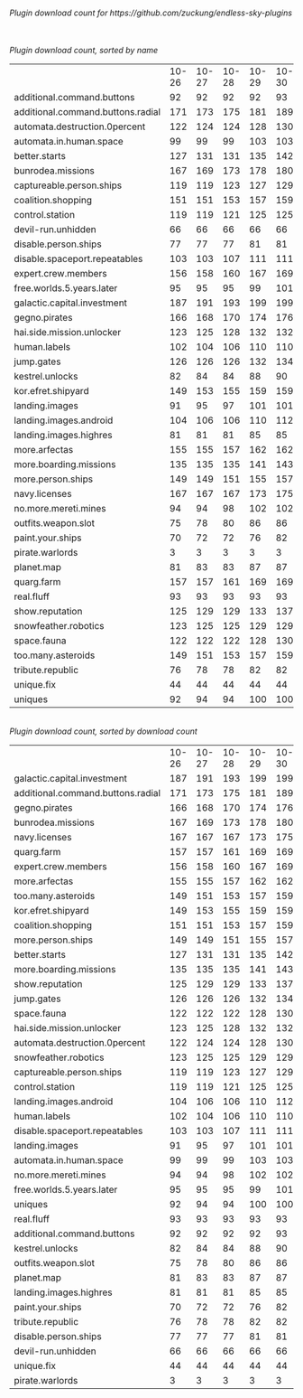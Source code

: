<h6>Plugin download count for https://github.com/zuckung/endless-sky-plugins<br>
<br>
<h6>Plugin download count, sorted by name<br>
<table>
	<tr>
		<td></td>
		<td>10-26</td>
		<td>10-27</td>
		<td>10-28</td>
		<td>10-29</td>
		<td>10-30</td>
		<td>10-31</td>
		<td>11-01</td>
		<td>today +</td>
	</tr>
	<tr>
		<td>additional.command.buttons</td>
		<td>92</td>
		<td>92</td>
		<td>92</td>
		<td>92</td>
		<td>93</td>
		<td>93</td>
		<td>93</td>
		<td></td>
	</tr>
	<tr>
		<td>additional.command.buttons.radial</td>
		<td>171</td>
		<td>173</td>
		<td>175</td>
		<td>181</td>
		<td>189</td>
		<td>197</td>
		<td>199</td>
		<td>+ 2</td>
	</tr>
	<tr>
		<td>automata.destruction.0percent</td>
		<td>122</td>
		<td>124</td>
		<td>124</td>
		<td>128</td>
		<td>130</td>
		<td>130</td>
		<td>132</td>
		<td>+ 2</td>
	</tr>
	<tr>
		<td>automata.in.human.space</td>
		<td>99</td>
		<td>99</td>
		<td>99</td>
		<td>103</td>
		<td>103</td>
		<td>103</td>
		<td>103</td>
		<td></td>
	</tr>
	<tr>
		<td>better.starts</td>
		<td>127</td>
		<td>131</td>
		<td>131</td>
		<td>135</td>
		<td>142</td>
		<td>145</td>
		<td>145</td>
		<td></td>
	</tr>
	<tr>
		<td>bunrodea.missions</td>
		<td>167</td>
		<td>169</td>
		<td>173</td>
		<td>178</td>
		<td>180</td>
		<td>182</td>
		<td>182</td>
		<td></td>
	</tr>
	<tr>
		<td>captureable.person.ships</td>
		<td>119</td>
		<td>119</td>
		<td>123</td>
		<td>127</td>
		<td>129</td>
		<td>129</td>
		<td>129</td>
		<td></td>
	</tr>
	<tr>
		<td>coalition.shopping</td>
		<td>151</td>
		<td>151</td>
		<td>153</td>
		<td>157</td>
		<td>159</td>
		<td>161</td>
		<td>161</td>
		<td></td>
	</tr>
	<tr>
		<td>control.station</td>
		<td>119</td>
		<td>119</td>
		<td>121</td>
		<td>125</td>
		<td>125</td>
		<td>127</td>
		<td>127</td>
		<td></td>
	</tr>
	<tr>
		<td>devil-run.unhidden</td>
		<td>66</td>
		<td>66</td>
		<td>66</td>
		<td>66</td>
		<td>66</td>
		<td>66</td>
		<td>66</td>
		<td></td>
	</tr>
	<tr>
		<td>disable.person.ships</td>
		<td>77</td>
		<td>77</td>
		<td>77</td>
		<td>81</td>
		<td>81</td>
		<td>81</td>
		<td>81</td>
		<td></td>
	</tr>
	<tr>
		<td>disable.spaceport.repeatables</td>
		<td>103</td>
		<td>103</td>
		<td>107</td>
		<td>111</td>
		<td>111</td>
		<td>111</td>
		<td>111</td>
		<td></td>
	</tr>
	<tr>
		<td>expert.crew.members</td>
		<td>156</td>
		<td>158</td>
		<td>160</td>
		<td>167</td>
		<td>169</td>
		<td>169</td>
		<td>171</td>
		<td>+ 2</td>
	</tr>
	<tr>
		<td>free.worlds.5.years.later</td>
		<td>95</td>
		<td>95</td>
		<td>95</td>
		<td>99</td>
		<td>101</td>
		<td>101</td>
		<td>101</td>
		<td></td>
	</tr>
	<tr>
		<td>galactic.capital.investment</td>
		<td>187</td>
		<td>191</td>
		<td>193</td>
		<td>199</td>
		<td>199</td>
		<td>202</td>
		<td>202</td>
		<td></td>
	</tr>
	<tr>
		<td>gegno.pirates</td>
		<td>166</td>
		<td>168</td>
		<td>170</td>
		<td>174</td>
		<td>176</td>
		<td>182</td>
		<td>184</td>
		<td>+ 2</td>
	</tr>
	<tr>
		<td>hai.side.mission.unlocker</td>
		<td>123</td>
		<td>125</td>
		<td>128</td>
		<td>132</td>
		<td>132</td>
		<td>132</td>
		<td>132</td>
		<td></td>
	</tr>
	<tr>
		<td>human.labels</td>
		<td>102</td>
		<td>104</td>
		<td>106</td>
		<td>110</td>
		<td>110</td>
		<td>110</td>
		<td>112</td>
		<td>+ 2</td>
	</tr>
	<tr>
		<td>jump.gates</td>
		<td>126</td>
		<td>126</td>
		<td>126</td>
		<td>132</td>
		<td>134</td>
		<td>136</td>
		<td>136</td>
		<td></td>
	</tr>
	<tr>
		<td>kestrel.unlocks</td>
		<td>82</td>
		<td>84</td>
		<td>84</td>
		<td>88</td>
		<td>90</td>
		<td>90</td>
		<td>90</td>
		<td></td>
	</tr>
	<tr>
		<td>kor.efret.shipyard</td>
		<td>149</td>
		<td>153</td>
		<td>155</td>
		<td>159</td>
		<td>159</td>
		<td>161</td>
		<td>161</td>
		<td></td>
	</tr>
	<tr>
		<td>landing.images</td>
		<td>91</td>
		<td>95</td>
		<td>97</td>
		<td>101</td>
		<td>101</td>
		<td>101</td>
		<td>103</td>
		<td>+ 2</td>
	</tr>
	<tr>
		<td>landing.images.android</td>
		<td>104</td>
		<td>106</td>
		<td>106</td>
		<td>110</td>
		<td>112</td>
		<td>112</td>
		<td>112</td>
		<td></td>
	</tr>
	<tr>
		<td>landing.images.highres</td>
		<td>81</td>
		<td>81</td>
		<td>81</td>
		<td>85</td>
		<td>85</td>
		<td>85</td>
		<td>87</td>
		<td>+ 2</td>
	</tr>
	<tr>
		<td>more.arfectas</td>
		<td>155</td>
		<td>155</td>
		<td>157</td>
		<td>162</td>
		<td>162</td>
		<td>162</td>
		<td>166</td>
		<td>+ 4</td>
	</tr>
	<tr>
		<td>more.boarding.missions</td>
		<td>135</td>
		<td>135</td>
		<td>135</td>
		<td>141</td>
		<td>143</td>
		<td>143</td>
		<td>143</td>
		<td></td>
	</tr>
	<tr>
		<td>more.person.ships</td>
		<td>149</td>
		<td>149</td>
		<td>151</td>
		<td>155</td>
		<td>157</td>
		<td>157</td>
		<td>157</td>
		<td></td>
	</tr>
	<tr>
		<td>navy.licenses</td>
		<td>167</td>
		<td>167</td>
		<td>167</td>
		<td>173</td>
		<td>175</td>
		<td>175</td>
		<td>175</td>
		<td></td>
	</tr>
	<tr>
		<td>no.more.mereti.mines</td>
		<td>94</td>
		<td>94</td>
		<td>98</td>
		<td>102</td>
		<td>102</td>
		<td>102</td>
		<td>102</td>
		<td></td>
	</tr>
	<tr>
		<td>outfits.weapon.slot</td>
		<td>75</td>
		<td>78</td>
		<td>80</td>
		<td>86</td>
		<td>86</td>
		<td>88</td>
		<td>88</td>
		<td></td>
	</tr>
	<tr>
		<td>paint.your.ships</td>
		<td>70</td>
		<td>72</td>
		<td>72</td>
		<td>76</td>
		<td>82</td>
		<td>86</td>
		<td>86</td>
		<td></td>
	</tr>
	<tr>
		<td>pirate.warlords</td>
		<td>3</td>
		<td>3</td>
		<td>3</td>
		<td>3</td>
		<td>3</td>
		<td>3</td>
		<td>3</td>
		<td></td>
	</tr>
	<tr>
		<td>planet.map</td>
		<td>81</td>
		<td>83</td>
		<td>83</td>
		<td>87</td>
		<td>87</td>
		<td>87</td>
		<td>87</td>
		<td></td>
	</tr>
	<tr>
		<td>quarg.farm</td>
		<td>157</td>
		<td>157</td>
		<td>161</td>
		<td>169</td>
		<td>169</td>
		<td>169</td>
		<td>171</td>
		<td>+ 2</td>
	</tr>
	<tr>
		<td>real.fluff</td>
		<td>93</td>
		<td>93</td>
		<td>93</td>
		<td>93</td>
		<td>93</td>
		<td>93</td>
		<td>93</td>
		<td></td>
	</tr>
	<tr>
		<td>show.reputation</td>
		<td>125</td>
		<td>129</td>
		<td>129</td>
		<td>133</td>
		<td>137</td>
		<td>139</td>
		<td>139</td>
		<td></td>
	</tr>
	<tr>
		<td>snowfeather.robotics</td>
		<td>123</td>
		<td>125</td>
		<td>125</td>
		<td>129</td>
		<td>129</td>
		<td>129</td>
		<td>129</td>
		<td></td>
	</tr>
	<tr>
		<td>space.fauna</td>
		<td>122</td>
		<td>122</td>
		<td>122</td>
		<td>128</td>
		<td>130</td>
		<td>132</td>
		<td>132</td>
		<td></td>
	</tr>
	<tr>
		<td>too.many.asteroids</td>
		<td>149</td>
		<td>151</td>
		<td>153</td>
		<td>157</td>
		<td>159</td>
		<td>161</td>
		<td>161</td>
		<td></td>
	</tr>
	<tr>
		<td>tribute.republic</td>
		<td>76</td>
		<td>78</td>
		<td>78</td>
		<td>82</td>
		<td>82</td>
		<td>82</td>
		<td>82</td>
		<td></td>
	</tr>
	<tr>
		<td>unique.fix</td>
		<td>44</td>
		<td>44</td>
		<td>44</td>
		<td>44</td>
		<td>44</td>
		<td>44</td>
		<td>44</td>
		<td></td>
	</tr>
	<tr>
		<td>uniques</td>
		<td>92</td>
		<td>94</td>
		<td>94</td>
		<td>100</td>
		<td>100</td>
		<td>100</td>
		<td>100</td>
		<td></td>
	</tr>
</table>
</h6>
<h6>Plugin download count, sorted by download count<br>
<table>
	<tr>
		<td></td>
		<td>10-26</td>
		<td>10-27</td>
		<td>10-28</td>
		<td>10-29</td>
		<td>10-30</td>
		<td>10-31</td>
		<td>11-01</td>
		<td>today +</td>
	</tr>
	<tr>
		<td>galactic.capital.investment</td>
		<td>187</td>
		<td>191</td>
		<td>193</td>
		<td>199</td>
		<td>199</td>
		<td>202</td>
		<td>202</td>
		<td></td>
	</tr>
	<tr>
		<td>additional.command.buttons.radial</td>
		<td>171</td>
		<td>173</td>
		<td>175</td>
		<td>181</td>
		<td>189</td>
		<td>197</td>
		<td>199</td>
		<td>+ 2</td>
	</tr>
	<tr>
		<td>gegno.pirates</td>
		<td>166</td>
		<td>168</td>
		<td>170</td>
		<td>174</td>
		<td>176</td>
		<td>182</td>
		<td>184</td>
		<td>+ 2</td>
	</tr>
	<tr>
		<td>bunrodea.missions</td>
		<td>167</td>
		<td>169</td>
		<td>173</td>
		<td>178</td>
		<td>180</td>
		<td>182</td>
		<td>182</td>
		<td></td>
	</tr>
	<tr>
		<td>navy.licenses</td>
		<td>167</td>
		<td>167</td>
		<td>167</td>
		<td>173</td>
		<td>175</td>
		<td>175</td>
		<td>175</td>
		<td></td>
	</tr>
	<tr>
		<td>quarg.farm</td>
		<td>157</td>
		<td>157</td>
		<td>161</td>
		<td>169</td>
		<td>169</td>
		<td>169</td>
		<td>171</td>
		<td>+ 2</td>
	</tr>
	<tr>
		<td>expert.crew.members</td>
		<td>156</td>
		<td>158</td>
		<td>160</td>
		<td>167</td>
		<td>169</td>
		<td>169</td>
		<td>171</td>
		<td>+ 2</td>
	</tr>
	<tr>
		<td>more.arfectas</td>
		<td>155</td>
		<td>155</td>
		<td>157</td>
		<td>162</td>
		<td>162</td>
		<td>162</td>
		<td>166</td>
		<td>+ 4</td>
	</tr>
	<tr>
		<td>too.many.asteroids</td>
		<td>149</td>
		<td>151</td>
		<td>153</td>
		<td>157</td>
		<td>159</td>
		<td>161</td>
		<td>161</td>
		<td></td>
	</tr>
	<tr>
		<td>kor.efret.shipyard</td>
		<td>149</td>
		<td>153</td>
		<td>155</td>
		<td>159</td>
		<td>159</td>
		<td>161</td>
		<td>161</td>
		<td></td>
	</tr>
	<tr>
		<td>coalition.shopping</td>
		<td>151</td>
		<td>151</td>
		<td>153</td>
		<td>157</td>
		<td>159</td>
		<td>161</td>
		<td>161</td>
		<td></td>
	</tr>
	<tr>
		<td>more.person.ships</td>
		<td>149</td>
		<td>149</td>
		<td>151</td>
		<td>155</td>
		<td>157</td>
		<td>157</td>
		<td>157</td>
		<td></td>
	</tr>
	<tr>
		<td>better.starts</td>
		<td>127</td>
		<td>131</td>
		<td>131</td>
		<td>135</td>
		<td>142</td>
		<td>145</td>
		<td>145</td>
		<td></td>
	</tr>
	<tr>
		<td>more.boarding.missions</td>
		<td>135</td>
		<td>135</td>
		<td>135</td>
		<td>141</td>
		<td>143</td>
		<td>143</td>
		<td>143</td>
		<td></td>
	</tr>
	<tr>
		<td>show.reputation</td>
		<td>125</td>
		<td>129</td>
		<td>129</td>
		<td>133</td>
		<td>137</td>
		<td>139</td>
		<td>139</td>
		<td></td>
	</tr>
	<tr>
		<td>jump.gates</td>
		<td>126</td>
		<td>126</td>
		<td>126</td>
		<td>132</td>
		<td>134</td>
		<td>136</td>
		<td>136</td>
		<td></td>
	</tr>
	<tr>
		<td>space.fauna</td>
		<td>122</td>
		<td>122</td>
		<td>122</td>
		<td>128</td>
		<td>130</td>
		<td>132</td>
		<td>132</td>
		<td></td>
	</tr>
	<tr>
		<td>hai.side.mission.unlocker</td>
		<td>123</td>
		<td>125</td>
		<td>128</td>
		<td>132</td>
		<td>132</td>
		<td>132</td>
		<td>132</td>
		<td></td>
	</tr>
	<tr>
		<td>automata.destruction.0percent</td>
		<td>122</td>
		<td>124</td>
		<td>124</td>
		<td>128</td>
		<td>130</td>
		<td>130</td>
		<td>132</td>
		<td>+ 2</td>
	</tr>
	<tr>
		<td>snowfeather.robotics</td>
		<td>123</td>
		<td>125</td>
		<td>125</td>
		<td>129</td>
		<td>129</td>
		<td>129</td>
		<td>129</td>
		<td></td>
	</tr>
	<tr>
		<td>captureable.person.ships</td>
		<td>119</td>
		<td>119</td>
		<td>123</td>
		<td>127</td>
		<td>129</td>
		<td>129</td>
		<td>129</td>
		<td></td>
	</tr>
	<tr>
		<td>control.station</td>
		<td>119</td>
		<td>119</td>
		<td>121</td>
		<td>125</td>
		<td>125</td>
		<td>127</td>
		<td>127</td>
		<td></td>
	</tr>
	<tr>
		<td>landing.images.android</td>
		<td>104</td>
		<td>106</td>
		<td>106</td>
		<td>110</td>
		<td>112</td>
		<td>112</td>
		<td>112</td>
		<td></td>
	</tr>
	<tr>
		<td>human.labels</td>
		<td>102</td>
		<td>104</td>
		<td>106</td>
		<td>110</td>
		<td>110</td>
		<td>110</td>
		<td>112</td>
		<td>+ 2</td>
	</tr>
	<tr>
		<td>disable.spaceport.repeatables</td>
		<td>103</td>
		<td>103</td>
		<td>107</td>
		<td>111</td>
		<td>111</td>
		<td>111</td>
		<td>111</td>
		<td></td>
	</tr>
	<tr>
		<td>landing.images</td>
		<td>91</td>
		<td>95</td>
		<td>97</td>
		<td>101</td>
		<td>101</td>
		<td>101</td>
		<td>103</td>
		<td>+ 2</td>
	</tr>
	<tr>
		<td>automata.in.human.space</td>
		<td>99</td>
		<td>99</td>
		<td>99</td>
		<td>103</td>
		<td>103</td>
		<td>103</td>
		<td>103</td>
		<td></td>
	</tr>
	<tr>
		<td>no.more.mereti.mines</td>
		<td>94</td>
		<td>94</td>
		<td>98</td>
		<td>102</td>
		<td>102</td>
		<td>102</td>
		<td>102</td>
		<td></td>
	</tr>
	<tr>
		<td>free.worlds.5.years.later</td>
		<td>95</td>
		<td>95</td>
		<td>95</td>
		<td>99</td>
		<td>101</td>
		<td>101</td>
		<td>101</td>
		<td></td>
	</tr>
	<tr>
		<td>uniques</td>
		<td>92</td>
		<td>94</td>
		<td>94</td>
		<td>100</td>
		<td>100</td>
		<td>100</td>
		<td>100</td>
		<td></td>
	</tr>
	<tr>
		<td>real.fluff</td>
		<td>93</td>
		<td>93</td>
		<td>93</td>
		<td>93</td>
		<td>93</td>
		<td>93</td>
		<td>93</td>
		<td></td>
	</tr>
	<tr>
		<td>additional.command.buttons</td>
		<td>92</td>
		<td>92</td>
		<td>92</td>
		<td>92</td>
		<td>93</td>
		<td>93</td>
		<td>93</td>
		<td></td>
	</tr>
	<tr>
		<td>kestrel.unlocks</td>
		<td>82</td>
		<td>84</td>
		<td>84</td>
		<td>88</td>
		<td>90</td>
		<td>90</td>
		<td>90</td>
		<td></td>
	</tr>
	<tr>
		<td>outfits.weapon.slot</td>
		<td>75</td>
		<td>78</td>
		<td>80</td>
		<td>86</td>
		<td>86</td>
		<td>88</td>
		<td>88</td>
		<td></td>
	</tr>
	<tr>
		<td>planet.map</td>
		<td>81</td>
		<td>83</td>
		<td>83</td>
		<td>87</td>
		<td>87</td>
		<td>87</td>
		<td>87</td>
		<td></td>
	</tr>
	<tr>
		<td>landing.images.highres</td>
		<td>81</td>
		<td>81</td>
		<td>81</td>
		<td>85</td>
		<td>85</td>
		<td>85</td>
		<td>87</td>
		<td>+ 2</td>
	</tr>
	<tr>
		<td>paint.your.ships</td>
		<td>70</td>
		<td>72</td>
		<td>72</td>
		<td>76</td>
		<td>82</td>
		<td>86</td>
		<td>86</td>
		<td></td>
	</tr>
	<tr>
		<td>tribute.republic</td>
		<td>76</td>
		<td>78</td>
		<td>78</td>
		<td>82</td>
		<td>82</td>
		<td>82</td>
		<td>82</td>
		<td></td>
	</tr>
	<tr>
		<td>disable.person.ships</td>
		<td>77</td>
		<td>77</td>
		<td>77</td>
		<td>81</td>
		<td>81</td>
		<td>81</td>
		<td>81</td>
		<td></td>
	</tr>
	<tr>
		<td>devil-run.unhidden</td>
		<td>66</td>
		<td>66</td>
		<td>66</td>
		<td>66</td>
		<td>66</td>
		<td>66</td>
		<td>66</td>
		<td></td>
	</tr>
	<tr>
		<td>unique.fix</td>
		<td>44</td>
		<td>44</td>
		<td>44</td>
		<td>44</td>
		<td>44</td>
		<td>44</td>
		<td>44</td>
		<td></td>
	</tr>
	<tr>
		<td>pirate.warlords</td>
		<td>3</td>
		<td>3</td>
		<td>3</td>
		<td>3</td>
		<td>3</td>
		<td>3</td>
		<td>3</td>
		<td></td>
	</tr>
</table>
</h6>
